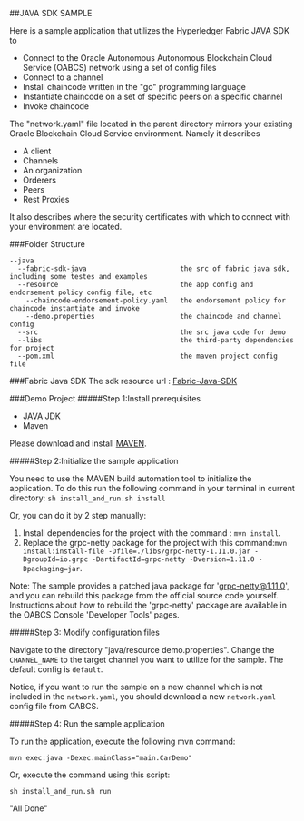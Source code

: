 ##JAVA SDK SAMPLE

Here is a sample application that utilizes the Hyperledger Fabric JAVA SDK to 

* Connect to the Oracle Autonomous Autonomous Blockchain Cloud Service (OABCS) network using a set of config files
* Connect to a channel
* Install chaincode written in the "go" programming language
* Instantiate chaincode on a set of specific peers on a specific channel
* Invoke chaincode

The "network.yaml" file located in the parent directory mirrors your existing Oracle Blockchain Cloud Service environment. Namely it describes

* A client
* Channels
* An organization
* Orderers
* Peers 
* Rest Proxies

It also describes where the security certificates with which to connect with your environment are located.

###Folder Structure

```
--java
  --fabric-sdk-java                       the src of fabric java sdk, including some testes and examples
  --resource                              the app config and endorsement policy config file, etc
    --chaincode-endorsement-policy.yaml   the endorsement policy for chaincode instantiate and invoke
    --demo.properties                     the chaincode and channel config
  --src                                   the src java code for demo 
  --libs                                  the third-party dependencies for project
  --pom.xml                               the maven project config file
```

###Fabric Java SDK 
The sdk resource url : [Fabric-Java-SDK](https://github.com/hyperledger/fabric-sdk-java)

###Demo Project 
#####Step 1:Install prerequisites
*	JAVA JDK
*	Maven

Please download and install [MAVEN](https://maven.apache.org/download.cgi).

#####Step 2:Initialize the sample application

You need to use the MAVEN build automation tool to initialize the application. To do this run the following command in your terminal in current directory: `sh install_and_run.sh install`

Or, you can do it by 2 step manually:
1. Install dependencies for the project with the command : `mvn install`.
2. Replace the grpc-netty package for the project with this command:`mvn install:install-file -Dfile=./libs/grpc-netty-1.11.0.jar -DgroupId=io.grpc -DartifactId=grpc-netty -Dversion=1.11.0 -Dpackaging=jar`.

Note:
The sample provides a patched java package for 'grpc-netty@1.11.0', and you can rebuild this package from the official source code yourself. Instructions about how to rebuild the 'grpc-netty' package are available in the OABCS Console 'Developer Tools' pages.


#####Step 3: Modify configuration files
 
Navigate to the directory "java/resource demo.properties". Change the `CHANNEL_NAME` to the target channel you want to utilize for the sample. The default config is `default`.

Notice, if you want to run the sample on a new channel which is not included in the `network.yaml`, you should download a new `network.yaml` config file from OABCS.  

#####Step 4: Run the sample application

To run the application, execute the following mvn command: 

`mvn exec:java -Dexec.mainClass="main.CarDemo"` 

Or, execute the command using this script:

`sh install_and_run.sh run`

"All Done"
